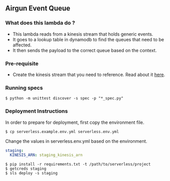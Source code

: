 ## Airgun Event Queue

### What does this lambda do ?

* This lambda reads from  a kinesis stream that holds generic events.
* It goes to a lookup table in dynamodb to find the queues that need to be affected.
* It then sends the payload to the correct queue based on the context.

### Pre-requisite
* Create the kinesis stream that you need to reference. Read about it [here](http://docs.aws.amazon.com/streams/latest/dev/learning-kinesis-module-one-create-stream.html).

### Running specs

```shell
$ python -m unittest discover -s spec -p "*_spec.py"
```

### Deployment Instructions

In order to prepare for deployment, first copy the environment file.

```shell
$ cp serverless.example.env.yml serverless.env.yml
```

Change the values in serverless.env.yml based on the environment.

```yml
staging:
  KINESIS_ARN: staging_kinesis_arn
```

```shell
$ pip install -r requirements.txt -t /path/to/serverless/project
$ getcreds staging
$ sls deploy -s staging
```

